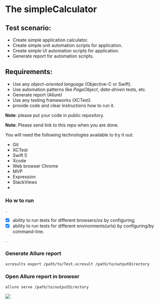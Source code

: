 # The simpleCalculator

## Test scenario:
- Create simple application calculator.
- Create simple unit automation scripts for application.
- Create simple UI automation scripts for application. 
- Generate report for automation scripts. 
    
## Requirements:
- Use any *object-oriented language* (Objective-C or Swift).
- Use automation patterns like *PageObject*, *data-driven* tests, etc.
- Generate report (Allure)
- Use any testing frameworks (XCTest). 
- provide code and clear instructions how to run it.

**Note**: please put your code in public repository.

**Note**: Please send link to this repo when you are done.


You will need the following technologies available to try it out:
* Git
* XCTest
* Swift 5
* Xcode 
* Web browser Chrome
* MVP
* Expression
* StackViews
* 
### Ho w to run

```.```

- [x] ability to run tests for different browsers/os by configuring;
- [x] ability to run tests for different environments(urls) by configuring/by command-line.

```.``` 

### Generate Allure report 

```xcresults export /path/to/Test.xcresult /path/to/outputDirectory```

### Open Allure report in browser

```allure serve /path/to/outputDirectory```


![](https://c.radikal.ru/c08/2106/22/053d4fa9cd71.png) 
